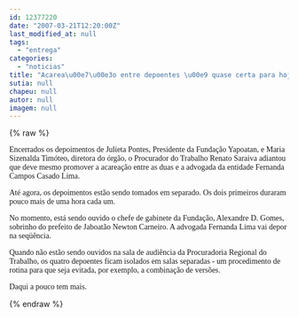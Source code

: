 ```yaml
---
id: 12377220
date: "2007-03-21T12:20:00Z"
last_modified_at: null
tags:
  - "entrega"
categories:
  - "noticias"
title: "Acarea\u00e7\u00e3o entre depoentes \u00e9 quase certa para hoje ainda"
sutia: null
chapeu: null
autor: null
imagem: null
---
```

{% raw %}
<p><P><FONT face=Verdana>Encerrados os depoimentos de Julieta Pontes, Presidente da Fundação Yapoatan, e Maria Sizenalda Timóteo, diretora do órgão, o Procurador do Trabalho Renato Saraiva adiantou que deve mesmo promover a acareação entre as duas e a advogada da entidade Fernanda Campos Casado Lima. </FONT></P></p>
<p><P><FONT face=Verdana>Até agora, os depoimentos estão sendo tomados em separado. Os dois primeiros duraram pouco mais de uma hora cada um. </FONT></P></p>
<p><P><FONT face=Verdana>No momento, está sendo ouvido o chefe de gabinete da Fundação, Alexandre D. Gomes, sobrinho do prefeito de Jaboatão Newton Carneiro. A advogada Fernanda Lima vai depor na seqüência.</FONT></P></p>
<p><P><FONT face=Verdana>Quando não estão sendo ouvidos na sala de audiência da Procuradoria Regional do Trabalho, os quatro depoentes&nbsp;ficam isolados em salas separadas - um procedimento de rotina para que seja evitada, por exemplo, a combinação de versões. </FONT></P></p>
<p><P><FONT face=Verdana>Daqui a pouco tem mais.</FONT></P> </p>
{% endraw %}